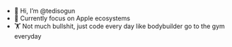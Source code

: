 - 👋 Hi, I’m @tedisogun
-  Currently focus on Apple ecosystems
- 🏋️ Not much bullshit, just code every day like bodybuilder go to the gym everyday

<!---
tedisogun/tedisogun is a ✨ special ✨ repository because its `README.md` (this file) appears on your GitHub profile.
You can click the Preview link to take a look at your changes.
--->
